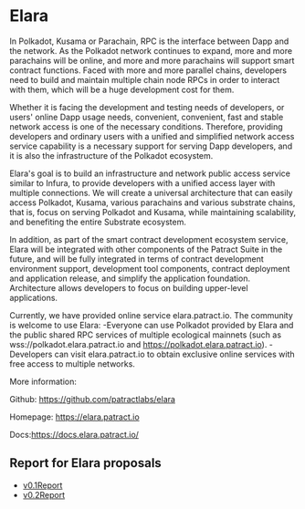 # Elara

In Polkadot, Kusama or Parachain, RPC is the interface between Dapp and the network. As the Polkadot network continues to expand, more and more parachains will be online, and more and more parachains will support smart contract functions. Faced with more and more parallel chains, developers need to build and maintain multiple chain node RPCs in order to interact with them, which will be a huge development cost for them.

Whether it is facing the development and testing needs of developers, or users' online Dapp usage needs, convenient, convenient, fast and stable network access is one of the necessary conditions. Therefore, providing developers and ordinary users with a unified and simplified network access service capability is a necessary support for serving Dapp developers, and it is also the infrastructure of the Polkadot ecosystem.

Elara's goal is to build an infrastructure and network public access service similar to Infura, to provide developers with a unified access layer with multiple connections. We will create a universal architecture that can easily access Polkadot, Kusama, various parachains and various substrate chains, that is, focus on serving Polkadot and Kusama, while maintaining scalability, and benefiting the entire Substrate ecosystem.

In addition, as part of the smart contract development ecosystem service, Elara will be integrated with other components of the Patract Suite in the future, and will be fully integrated in terms of contract development environment support, development tool components, contract deployment and application release, and simplify the application foundation. Architecture allows developers to focus on building upper-level applications.

Currently, we have provided online service elara.patract.io. The community is welcome to use Elara:
-Everyone can use Polkadot provided by Elara and the public shared RPC services of multiple ecological mainnets (such as wss://polkadot.elara.patract.io and https://polkadot.elara.patract.io).
-Developers can visit elara.patract.io to obtain exclusive online services with free access to multiple networks.

More information:

Github: <https://github.com/patractlabs/elara>

Homepage: <https://elara.patract.io>

Docs:<https://docs.elara.patract.io/>

## Report for Elara proposals

- [v0.1Report](./reports/v0.1Report.md)
- [v0.2Report](./reports/v0.2Report.md)